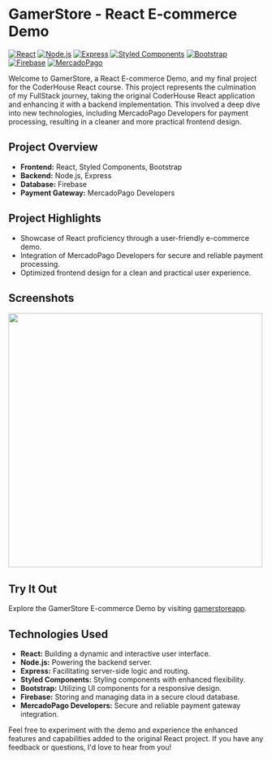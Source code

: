 # GamerStore - React E-commerce Demo

[![React](https://img.shields.io/badge/React-17.0.2-61DAFB?style=flat&logo=react&logoColor=white)](https://reactjs.org/)
[![Node.js](https://img.shields.io/badge/Node.js-14.17.3-339933?style=flat&logo=node.js&logoColor=white)](https://nodejs.org/)
[![Express](https://img.shields.io/badge/Express-4.17.1-000000?style=flat&logo=express&logoColor=white)](https://expressjs.com/)
[![Styled Components](https://img.shields.io/badge/Styled_Components-5.3.0-DB7093?style=flat&logo=styled-components&logoColor=white)](https://styled-components.com/)
[![Bootstrap](https://img.shields.io/badge/Bootstrap-5.1-563d7c?style=flat&logo=bootstrap&logoColor=white)](https://getbootstrap.com/)
[![Firebase](https://img.shields.io/badge/Firebase-Latest-FFCA28?style=flat&logo=firebase&logoColor=white)](https://firebase.google.com/)
[![MercadoPago](https://img.shields.io/badge/MercadoPago-Developers-32CCBC?style=flat&logo=mercado-pago&logoColor=white)](https://www.mercadopago.com.ar/developers)

Welcome to GamerStore, a React E-commerce Demo, and my final project for the CoderHouse React course. This project represents the culmination of my FullStack journey, taking the original CoderHouse React application and enhancing it with a backend implementation. This involved a deep dive into new technologies, including MercadoPago Developers for payment processing, resulting in a cleaner and more practical frontend design.

## Project Overview

- **Frontend:** React, Styled Components, Bootstrap
- **Backend:** Node.js, Express
- **Database:** Firebase
- **Payment Gateway:** MercadoPago Developers

## Project Highlights

- Showcase of React proficiency through a user-friendly e-commerce demo.
- Integration of MercadoPago Developers for secure and reliable payment processing.
- Optimized frontend design for a clean and practical user experience.

## Screenshots

 <img width="500px" src="https://i.ibb.co/89qq1CX/gamerstore.png" alt="">

## Try It Out

Explore the GamerStore E-commerce Demo by visiting [gamerstoreapp](https://gamerstoreapp.netlify.app/).

## Technologies Used

- **React:** Building a dynamic and interactive user interface.
- **Node.js:** Powering the backend server.
- **Express:** Facilitating server-side logic and routing.
- **Styled Components:** Styling components with enhanced flexibility.
- **Bootstrap:** Utilizing UI components for a responsive design.
- **Firebase:** Storing and managing data in a secure cloud database.
- **MercadoPago Developers:** Secure and reliable payment gateway integration.

Feel free to experiment with the demo and experience the enhanced features and capabilities added to the original React project. If you have any feedback or questions, I'd love to hear from you!

